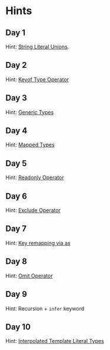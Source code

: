 # Hints

## Day 1

Hint: [String Literal Unions](https://www.typescriptlang.org/docs/handbook/literal-types.html#string-literal-types).

## Day 2

Hint: [Keyof Type Operator](https://www.typescriptlang.org/docs/handbook/2/keyof-types.html)

## Day 3

Hint: [Generic Types](https://www.typescriptlang.org/docs/handbook/2/generics.html#generic-types)

## Day 4

Hint: [Mapped Types](https://www.typescriptlang.org/docs/handbook/2/mapped-types.html)

## Day 5

Hint: [Readonly Operator](https://www.typescriptlang.org/docs/handbook/utility-types.html#readonlytype)

## Day 6

Hint: [Exclude Operator](https://www.typescriptlang.org/docs/handbook/2/mapped-types.html)

## Day 7

Hint: [Key remapping via as](https://www.typescriptlang.org/docs/handbook/2/mapped-types.html#key-remapping-via-as)

## Day 8

Hint: [Omit Operator](https://www.typescriptlang.org/docs/handbook/utility-types.html#omittype-keys)

## Day 9

Hint: Recursion + `infer` keyword

## Day 10

Hint: [Interpolated Template Literal Types](https://www.typescriptlang.org/docs/handbook/2/template-literal-types.html)